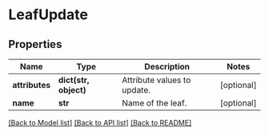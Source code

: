 # LeafUpdate

## Properties
Name | Type | Description | Notes
------------ | ------------- | ------------- | -------------
**attributes** | **dict(str, object)** | Attribute values to update. | [optional] 
**name** | **str** | Name of the leaf. | [optional] 

[[Back to Model list]](../README.md#documentation-for-models) [[Back to API list]](../README.md#documentation-for-api-endpoints) [[Back to README]](../README.md)

